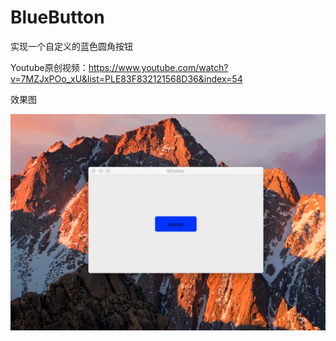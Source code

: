 # BlueButton
实现一个自定义的蓝色圆角按钮

Youtube原创视频：https://www.youtube.com/watch?v=7MZJxPOo_xU&list=PLE83F832121568D36&index=54

效果图

![FE](./img/BlueButton.png)
